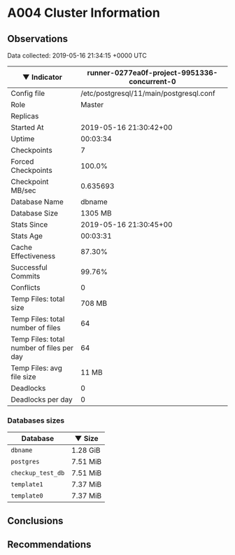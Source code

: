 # A004 Cluster Information #

## Observations ##
Data collected: 2019-05-16 21:34:15 +0000 UTC  

|&#9660;&nbsp;Indicator | runner-0277ea0f-project-9951336-concurrent-0 |
|--------|-------|
|Config file |/etc/postgresql/11/main/postgresql.conf|
|Role |Master|
|Replicas ||
|Started At |2019-05-16&nbsp;21:30:42+00|
|Uptime |00:03:34|
|Checkpoints |7|
|Forced Checkpoints |100.0%|
|Checkpoint MB/sec |0.635693|
|Database Name |dbname|
|Database Size |1305&nbsp;MB|
|Stats Since |2019-05-16&nbsp;21:30:45+00|
|Stats Age |00:03:31|
|Cache Effectiveness |87.30%|
|Successful Commits |99.76%|
|Conflicts |0|
|Temp Files: total size |708&nbsp;MB|
|Temp Files: total number of files |64|
|Temp Files: total number of files per day |64|
|Temp Files: avg file size |11&nbsp;MB|
|Deadlocks |0|
|Deadlocks per day |0|


### Databases sizes ###

| Database | &#9660;&nbsp;Size |
|----------|--------|
| `dbname` | 1.28&nbsp;GiB |
| `postgres` | 7.51&nbsp;MiB |
| `checkup_test_db` | 7.51&nbsp;MiB |
| `template1` | 7.37&nbsp;MiB |
| `template0` | 7.37&nbsp;MiB |


## Conclusions ##


## Recommendations ##

